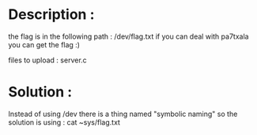 # Description :
the flag is in the following path : /dev/flag.txt
if you can deal with pa7txala you can get the flag :)

files to upload : server.c

# Solution :
Instead of using /dev there is a thing named "symbolic naming" so the solution is using : cat ~sys/flag.txt

